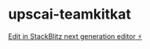 # upscai-teamkitkat

[Edit in StackBlitz next generation editor ⚡️](https://stackblitz.com/~/github.com/TeamcodeARC/upscai-teamkitkat)